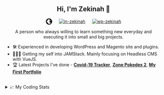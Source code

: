 <h2 align="center">Hi, I'm Zekinah 👋</h2>
<p align="center">
<a href="https://www.zekinahlecaros.com/" target="blank"><img align="center" src=https://raw.githubusercontent.com/iconic/open-iconic/master/svg/globe.svg alt="zekinalecaros.com" height="20" width="20" /></a>
&emsp;
<a href="https://ph.linkedin.com/in/zekinah" target="blank"><img align="center" src=https://cdn.jsdelivr.net/npm/simple-icons@3.0.1/icons/linkedin.svg alt="in-zekinah" height="20" width="20" /></a>
  &emsp;
<a href="https://profiles.wordpress.org/zekinah/" target="blank"><img align="center" src=https://cdn.jsdelivr.net/npm/simple-icons@3.0.1/icons/wordpress.svg alt="wp-zekinah" height="20" width="20" /></a>
</p>
<p align="center">
A person who always willing to learn something new everyday and executing it into small and big projects.
</p>

- 🛠 Experienced in developing WordPress and Magento site and plugins.
- 👩🏻‍💻 Getting my self into JAMStack. Mainly focusing on Headless CMS with VueJS.
- 🏆 Latest Projects I've done - **[Covid-19 Tracker](https://github.com/zekinah/pandemiccovid-19)**, **[Zone Pokedex 2](https://github.com/zekinah/zone-pokedex2)**, **[My First Portfolio](https://github.com/zekinah/iamzekinah)** 
<br><br>

<details>
    <summary>📈 My Coding Stats</summary>
<!--START_SECTION:waka-->
**I'm an Early 🐤** 

```text
🌞 Morning    68 commits     █░░░░░░░░░░░░░░░░░░░░░░░░   7.47% 
🌆 Daytime    475 commits    █████████████░░░░░░░░░░░░   52.2% 
🌃 Evening    347 commits    █████████░░░░░░░░░░░░░░░░   38.13% 
🌙 Night      20 commits     ░░░░░░░░░░░░░░░░░░░░░░░░░   2.2%

```
📅 **I'm Most Productive on Wednesday** 

```text
Monday       135 commits    ███░░░░░░░░░░░░░░░░░░░░░░   14.84% 
Tuesday      135 commits    ███░░░░░░░░░░░░░░░░░░░░░░   14.84% 
Wednesday    147 commits    ████░░░░░░░░░░░░░░░░░░░░░   16.15% 
Thursday     125 commits    ███░░░░░░░░░░░░░░░░░░░░░░   13.74% 
Friday       135 commits    ███░░░░░░░░░░░░░░░░░░░░░░   14.84% 
Saturday     129 commits    ███░░░░░░░░░░░░░░░░░░░░░░   14.18% 
Sunday       104 commits    ██░░░░░░░░░░░░░░░░░░░░░░░   11.43%

```


📊 **This Week I Spent My Time On** 

```text
💬 Programming Languages: 
Text                     2 hrs 56 mins       ███████████████████████░░   94.52% 
Markdown                 6 mins              █░░░░░░░░░░░░░░░░░░░░░░░░   3.72% 
JSON                     3 mins              ░░░░░░░░░░░░░░░░░░░░░░░░░   1.67% 
PHP                      0 secs              ░░░░░░░░░░░░░░░░░░░░░░░░░   0.1%

```

**I Mostly Code in PHP** 

```text
PHP                      25 repos            ██████████████░░░░░░░░░░░   56.82% 
JavaScript               5 repos             ██░░░░░░░░░░░░░░░░░░░░░░░   11.36% 
HTML                     5 repos             ██░░░░░░░░░░░░░░░░░░░░░░░   11.36% 
CSS                      5 repos             ██░░░░░░░░░░░░░░░░░░░░░░░   11.36% 
Vue                      4 repos             ██░░░░░░░░░░░░░░░░░░░░░░░   9.09%

```



<!--END_SECTION:waka-->
</details>

